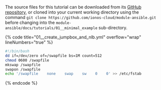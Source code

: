 The source files for this tutorial can be downloaded from its [GitHub repository](https://github.com/ionos-cloud/module-ansible/tree/master/docs/), or cloned into your current working directory using the command `git clone https://github.com/ionos-cloud/module-ansible.git` before changing into the `module-ansible/docs/tutorials/01__minimal_example` sub-directory.

{% code title="01__create_jumpbox_and_nlb.yml" overflow="wrap" lineNumbers="true" %}
```bash
#!/bin/bash
dd if=/dev/zero of=/swapfile bs=1M count=512
chmod 0600 /swapfile
mkswap /swapfile
swapon /swapfile
echo '/swapfile    none    swap    sw    0    0' >> /etc/fstab

```
{% endcode %}